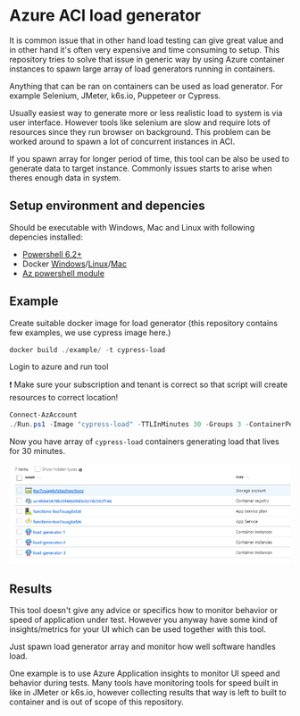 # Azure ACI load generator

It is common issue that in other hand load testing can give great value
and in other hand it's often very expensive and time consuming to setup.
This repository tries to solve that issue in generic way by using Azure
container instances to spawn large array of load generators running in
containers.

Anything that can be ran on containers can be used as load generator. For
example Selenium, JMeter, k6s.io, Puppeteer or Cypress.

Usually easiest way to generate more or less realistic load to system is
via user interface. However tools like selenium are slow and require lots
of resources since they run browser on background. This problem can be
worked around to spawn a lot of concurrent instances in ACI.

If you spawn array for longer period of time, this tool can be also be used
to generate data to target instance. Commonly issues starts to arise when
theres enough data in system.

## Setup environment and depencies

Should be executable with Windows, Mac and Linux with following depencies installed:

- [Powershell 6.2+](https://github.com/PowerShell/PowerShell)
- Docker [Windows](https://docs.docker.com/docker-for-windows/)/[Linux](https://docs.docker.com/install/linux/docker-ce/ubuntu/)/[Mac](https://docs.docker.com/docker-for-mac/install/)
- [Az powershell module](https://docs.microsoft.com/en-us/powershell/azure/install-az-ps)

## Example

Create suitable docker image for load generator (this repository contains few examples, we use cypress image here.)

```powershell
docker build ./example/ -t cypress-load
```

Login to azure and run tool

:heavy_exclamation_mark: Make sure your subscription and tenant is correct so that script will create resources to correct location!

```powershell
Connect-AzAccount
./Run.ps1 -Image "cypress-load" -TTLInMinutes 30 -Groups 3 -ContainerPerGroup 3
```

Now you have array of `cypress-load` containers generating load that lives for 30 minutes.

![alt text](./img/generated-resources.png "Created resources that executes load")


## Results

This tool doesn't give any advice or specifics how to monitor behavior or
speed of application under test. However you anyway have some kind of
insights/metrics for your UI which can be used together with this tool.

Just spawn load generator array and monitor how well software handles load.

One example is to use Azure Application insights to monitor UI speed and behavior
during tests. Many tools have monitoring tools for speed built in like in JMeter
or k6s.io, however collecting results that way is left to built to container and is out
of scope of this repository.
